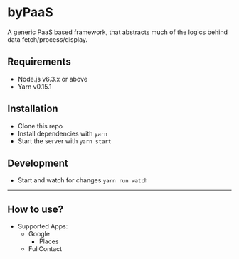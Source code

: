 # byPaaS
A generic PaaS based framework, that abstracts much of the logics behind data fetch/process/display. 


## Requirements

* Node.js v6.3.x or above
* Yarn v0.15.1

## Installation

* Clone this repo
* Install dependencies with `yarn`
* Start the server with `yarn start`

## Development

* Start and watch for changes `yarn run watch`

-------------------

## How to use?

* Supported Apps:
  - Google 
    - Places
  - FullContact

